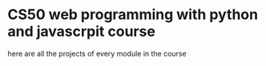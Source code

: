 # CS50 web programming with python and javascrpit course
here are all the projects of every module in the course 


